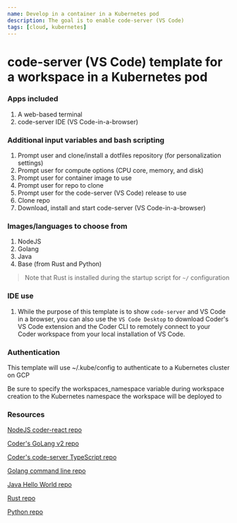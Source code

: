 ```yaml
---
name: Develop in a container in a Kubernetes pod
description: The goal is to enable code-server (VS Code) 
tags: [cloud, kubernetes]
---
```


# code-server (VS Code) template for a workspace in a Kubernetes pod

### Apps included
1. A web-based terminal
1. code-server IDE (VS Code-in-a-browser)

### Additional input variables and bash scripting
1. Prompt user and clone/install a dotfiles repository (for personalization settings)
1. Prompt user for compute options (CPU core, memory, and disk)
1. Prompt user for container image to use
1. Prompt user for repo to clone
1. Prompt user for the code-server (VS Code) release to use
1. Clone repo
1. Download, install and start code-server (VS Code-in-a-browser)

### Images/languages to choose from
1. NodeJS
1. Golang
1. Java
1. Base (from Rust and Python)

> Note that Rust is installed during the startup script for `~/` configuration

### IDE use
1. While the purpose of this template is to show `code-server` and VS Code in a browser, you can also use the `VS Code Desktop` to download Coder's VS Code extension and the Coder CLI to remotely connect to your Coder workspace from your local installation of VS Code.
   
### Authentication

This template will use ~/.kube/config to authenticate to a Kubernetes cluster on GCP

Be sure to specify the workspaces_namespace variable during workspace creation to the Kubernetes namespace the workspace will be deployed to

### Resources
[NodeJS coder-react repo](https://github.com/mark-theshark/coder-react)

[Coder's GoLang v2 repo](https://github.com/coder/coder)

[Coder's code-server TypeScript repo](https://github.com/coder/code-server)

[Golang command line repo](https://github.com/sharkymark/commissions)

[Java Hello World repo](https://github.com/sharkymark/java_helloworld)

[Rust repo](https://github.com/sharkymark/rust-hw)

[Python repo](https://github.com/sharkymark/python_commissions)

